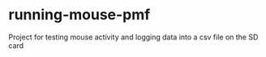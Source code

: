 # running-mouse-pmf
Project for testing mouse activity and logging data into a csv file on the SD card
